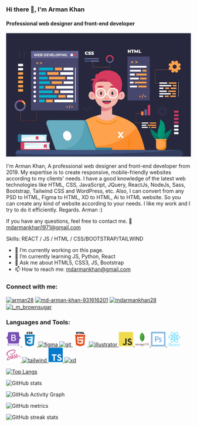 ### Hi there 👋, I'm Arman Khan
#### Professional web designer and front-end developer
![Professional web designer and front-end developer](https://github.com/armankhan28/armankhan28/blob/main/resized-image-Promo.jpeg)

I'm Arman Khan, A professional web designer and front-end developer from 2019. My expertise is to create responsive, mobile-friendly websites according to my clients' needs. I have a good knowledge of the latest web technologies like HTML, CSS, JavaScript, JQuery, ReactJs, NodeJs, Sass, Bootstrap, Tailwind CSS and WordPress, etc. Also, I can convert from any PSD to HTML, Figma to HTML, XD to HTML, Ai to HTML website. So you can create any kind of website according to your needs. I like my work and I try to do it efficiently. Regards. Arman :)

If you have any questions, feel free to contact me.
📧mdarmankhan1971@gmail.com

Skills:  REACT / JS / HTML / CSS/BOOTSTRAP/TAILWIND

- 🔭 I’m currently working on this page. 
- 🌱 I’m currently learning JS, Python, React 
- 💬 Ask me about HTML5, CSS3, JS, Bootstrap 
- 📫 How to reach me: mdarmankhan@gmail.com 


<h3 align="left">Connect with me:</h3>
<p align="left">
<a href="https://codepen.io/arman28" target="blank"><img align="center" src="https://raw.githubusercontent.com/rahuldkjain/github-profile-readme-generator/master/src/images/icons/Social/codepen.svg" alt="arman28" height="30" width="40" /></a>
<a href="https://linkedin.com/in/md-arman-khan-931616201" target="blank"><img align="center" src="https://raw.githubusercontent.com/rahuldkjain/github-profile-readme-generator/master/src/images/icons/Social/linked-in-alt.svg" alt="md-arman-khan-931616201" height="30" width="40" /></a>
<a href="https://fb.com/mdarmankhan28" target="blank"><img align="center" src="https://raw.githubusercontent.com/rahuldkjain/github-profile-readme-generator/master/src/images/icons/Social/facebook.svg" alt="mdarmankhan28" height="30" width="40" /></a>
<a href="https://instagram.com/i_m_brownsugar" target="blank"><img align="center" src="https://raw.githubusercontent.com/rahuldkjain/github-profile-readme-generator/master/src/images/icons/Social/instagram.svg" alt="i_m_brownsugar" height="30" width="40" /></a>
</p>

<h3 align="left">Languages and Tools:</h3>
<p align="left"> <a href="https://getbootstrap.com" target="_blank" rel="noreferrer"> <img src="https://raw.githubusercontent.com/devicons/devicon/master/icons/bootstrap/bootstrap-plain-wordmark.svg" alt="bootstrap" width="40" height="40"/> </a> <a href="https://www.w3schools.com/css/" target="_blank" rel="noreferrer"> <img src="https://raw.githubusercontent.com/devicons/devicon/master/icons/css3/css3-original-wordmark.svg" alt="css3" width="40" height="40"/> </a> <a href="https://www.figma.com/" target="_blank" rel="noreferrer"> <img src="https://www.vectorlogo.zone/logos/figma/figma-icon.svg" alt="figma" width="40" height="40"/> </a> <a href="https://git-scm.com/" target="_blank" rel="noreferrer"> <img src="https://www.vectorlogo.zone/logos/git-scm/git-scm-icon.svg" alt="git" width="40" height="40"/> </a> <a href="https://www.w3.org/html/" target="_blank" rel="noreferrer"> <img src="https://raw.githubusercontent.com/devicons/devicon/master/icons/html5/html5-original-wordmark.svg" alt="html5" width="40" height="40"/> </a> <a href="https://www.adobe.com/in/products/illustrator.html" target="_blank" rel="noreferrer"> <img src="https://www.vectorlogo.zone/logos/adobe_illustrator/adobe_illustrator-icon.svg" alt="illustrator" width="40" height="40"/> </a> <a href="https://developer.mozilla.org/en-US/docs/Web/JavaScript" target="_blank" rel="noreferrer"> <img src="https://raw.githubusercontent.com/devicons/devicon/master/icons/javascript/javascript-original.svg" alt="javascript" width="40" height="40"/> </a> <a href="https://www.mongodb.com/" target="_blank" rel="noreferrer"> <img src="https://raw.githubusercontent.com/devicons/devicon/master/icons/mongodb/mongodb-original-wordmark.svg" alt="mongodb" width="40" height="40"/> </a> <a href="https://www.photoshop.com/en" target="_blank" rel="noreferrer"> <img src="https://raw.githubusercontent.com/devicons/devicon/master/icons/photoshop/photoshop-line.svg" alt="photoshop" width="40" height="40"/> </a> <a href="https://reactjs.org/" target="_blank" rel="noreferrer"> <img src="https://raw.githubusercontent.com/devicons/devicon/master/icons/react/react-original-wordmark.svg" alt="react" width="40" height="40"/> </a> <a href="https://sass-lang.com" target="_blank" rel="noreferrer"> <img src="https://raw.githubusercontent.com/devicons/devicon/master/icons/sass/sass-original.svg" alt="sass" width="40" height="40"/> </a> <a href="https://tailwindcss.com/" target="_blank" rel="noreferrer"> <img src="https://www.vectorlogo.zone/logos/tailwindcss/tailwindcss-icon.svg" alt="tailwind" width="40" height="40"/> </a> <a href="https://www.typescriptlang.org/" target="_blank" rel="noreferrer"> <img src="https://raw.githubusercontent.com/devicons/devicon/master/icons/typescript/typescript-original.svg" alt="typescript" width="40" height="40"/> </a> <a href="https://www.adobe.com/products/xd.html" target="_blank" rel="noreferrer"> <img src="https://cdn.worldvectorlogo.com/logos/adobe-xd.svg" alt="xd" width="40" height="40"/> </a> </p>


[![Top Langs](https://github-readme-stats.vercel.app/api/top-langs/?username=armankhan28)](https://github.com/anuraghazra/github-readme-stats)

![GitHub stats](https://github-readme-stats.vercel.app/api?username=armankhan28&show_icons=true)  

![GitHub Activity Graph](https://activity-graph.herokuapp.com/graph?username=armankhan28)  

![GitHub metrics](https://metrics.lecoq.io/armankhan28)  

![GitHub streak stats](https://github-readme-streak-stats.herokuapp.com/?user=armankhan28)  

